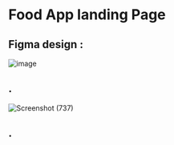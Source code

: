 # Food App landing Page
## Figma design :
![image](https://github.com/user-attachments/assets/e384abcf-3d36-49df-a7ef-b52f7afc15d8)
## .
![Screenshot (737)](https://github.com/user-attachments/assets/0cb92953-130f-4718-a9ca-babea15bbd60)
## .
